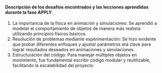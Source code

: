 #### Descripción de los desafíos encontrados y las lecciones aprendidas durante la fase APPLY.

1. La importancia de la física en animación y simulaciones: Se aprendió a modelar el comportamiento de objetos de manera más realista utilizando principios físicos básicos.
2.  Resolución de problemas mediante experimentación: Se hizo evidente que probar diferentes enfoques y ajustar parámetros era clave para lograr resultados deseados en animaciones y simulaciones.
3. Estructuración del código: Para manejar múltiples objetos en movimiento, fue fundamental escribir código modular y reutilizable, facilitando la escalabilidad del proyecto
